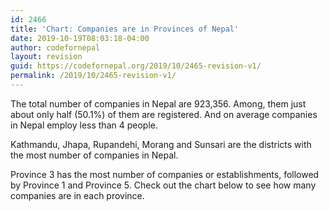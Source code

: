 ```yaml
---
id: 2466
title: 'Chart: Companies are in Provinces of Nepal'
date: 2019-10-19T08:03:18-04:00
author: codefornepal
layout: revision
guid: https://codefornepal.org/2019/10/2465-revision-v1/
permalink: /2019/10/2465-revision-v1/
---
```

The total number of companies in Nepal are 923,356. Among, them just about only half (50.1%) of them are registered. And on average companies in Nepal employ less than 4 people. 

Kathmandu, Jhapa, Rupandehi, Morang and Sunsari are the districts with the most number of companies in Nepal. 

Province 3 has the most number of companies or establishments, followed by Province 1 and Province 5. Check out the chart below to see how many companies are in each province. 